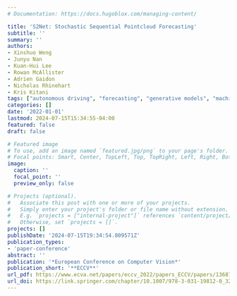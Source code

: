 ```yaml
---
# Documentation: https://docs.hugoblox.com/managing-content/

title: 'S2Net: Stochastic Sequential Pointcloud Forecasting'
subtitle: ''
summary: ''
authors:
- Xinshuo Weng
- Junyu Nan
- Kuan-Hui Lee
- Rowan McAllister
- Adrien Gaidon
- Nicholas Rhinehart
- Kris Kitani
tags: ["autonomous driving", "forecasting", "generative models", "machine learning"]
categories: []
date: '2022-01-01'
lastmod: 2024-07-15T15:34:55-04:00
featured: false
draft: false

# Featured image
# To use, add an image named `featured.jpg/png` to your page's folder.
# Focal points: Smart, Center, TopLeft, Top, TopRight, Left, Right, BottomLeft, Bottom, BottomRight.
image:
  caption: ''
  focal_point: ''
  preview_only: false

# Projects (optional).
#   Associate this post with one or more of your projects.
#   Simply enter your project's folder or file name without extension.
#   E.g. `projects = ["internal-project"]` references `content/project/deep-learning/index.md`.
#   Otherwise, set `projects = []`.
projects: []
publishDate: '2024-07-15T19:34:54.809571Z'
publication_types:
- 'paper-conference'
abstract: ''
publication: '*European Conference on Computer Vision*'
publication_short: '**ECCV**'
url_pdf: https://www.ecva.net/papers/eccv_2022/papers_ECCV/papers/136870541.pdf
url_doi: https://link.springer.com/chapter/10.1007/978-3-031-19812-0_32
---
```

